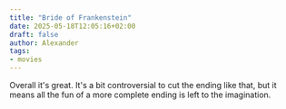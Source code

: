 ```yaml
---
title: "Bride of Frankenstein"
date: 2025-05-18T12:05:16+02:00
draft: false
author: Alexander
tags:
- movies
---
```


Overall it's great.
It's a bit controversial to cut the ending like that,
but it means all the fun of a more complete ending is left to the imagination.
